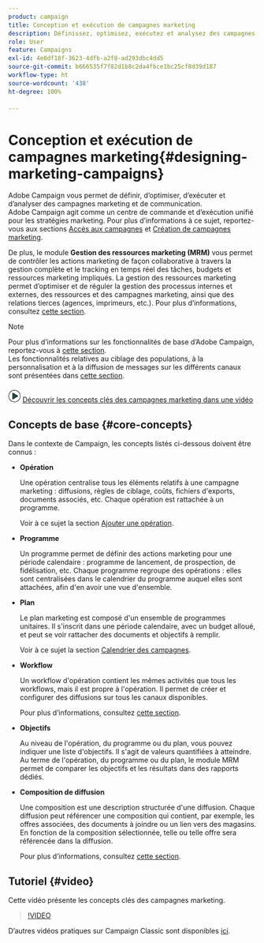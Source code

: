 ```yaml
---
product: campaign
title: Conception et exécution de campagnes marketing
description: Définissez, optimisez, exécutez et analysez des campagnes marketing.
role: User
feature: Campaigns
exl-id: 4e0df18f-3623-4dfb-a2f8-ad293dbc4dd5
source-git-commit: b666535f7f82d1b8c2da4fbce1bc25cf8d39d187
workflow-type: ht
source-wordcount: '438'
ht-degree: 100%

---
```


# Conception et exécution de campagnes marketing{#designing-marketing-campaigns}


Adobe Campaign vous permet de définir, d’optimiser, d’exécuter et d’analyser des campagnes marketing et de communication. Adobe Campaign agit comme un centre de commande et d’exécution unifié pour les stratégies marketing. Pour plus d’informations à ce sujet, reportez-vous aux sections [Accès aux campagnes](../../distributed/using/accessing-campaigns.md) et [Création de campagnes marketing](../../campaign/using/setting-up-marketing-campaigns.md).

De plus, le module **Gestion des ressources marketing (MRM)** vous permet de contrôler les actions marketing de façon collaborative à travers la gestion complète et le tracking en temps réel des tâches, budgets et ressources marketing impliqués. La gestion des ressources marketing permet d’optimiser et de réguler la gestion des processus internes et externes, des ressources et des campagnes marketing, ainsi que des relations tierces (agences, imprimeurs, etc.). Pour plus d’informations, consultez [cette section](../../mrm/using/about-marketing-resource-management.md).

>[!NOTE]
>
>Pour plus d’informations sur les fonctionnalités de base d’Adobe Campaign, reportez-vous à [cette section](../../platform/using/about-adobe-campaign-classic.md).\
>Les fonctionnalités relatives au ciblage des populations, à la personnalisation et à la diffusion de messages sur les différents canaux sont présentées dans [cette section](../../delivery/using/steps-about-delivery-creation-steps.md).

![](assets/do-not-localize/how-to-video.png) [Découvrir les concepts clés des campagnes marketing dans une vidéo](#video)

## Concepts de base {#core-concepts}

Dans le contexte de Campaign, les concepts listés ci-dessous doivent être connus :

* **Opération**

  Une opération centralise tous les éléments relatifs à une campagne marketing : diffusions, règles de ciblage, coûts, fichiers d&#39;exports, documents associés, etc. Chaque opération est rattachée à un programme.

  Voir à ce sujet la section [Ajouter une opération](../../campaign/using/setting-up-marketing-campaigns.md#adding-a-campaign).

* **Programme**

  Un programme permet de définir des actions marketing pour une période calendaire : programme de lancement, de prospection, de fidélisation, etc. Chaque programme regroupe des opérations : elles sont centralisées dans le calendrier du programme auquel elles sont attachées, afin d&#39;en avoir une vue d&#39;ensemble.

* **Plan**

  Le plan marketing est composé d&#39;un ensemble de programmes unitaires. Il s&#39;inscrit dans une période calendaire, avec un budget alloué, et peut se voir rattacher des documents et objectifs à remplir.

  Voir à ce sujet la section [Calendrier des campagnes](../../campaign/using/accessing-marketing-campaigns.md#campaign-calendar).

* **Workflow**

  Un workflow d&#39;opération contient les mêmes activités que tous les workflows, mais il est propre à l&#39;opération. Il permet de créer et configurer des diffusions sur tous les canaux disponibles.

  Pour plus d’informations, consultez [cette section](../../campaign/using/marketing-campaign-deliveries.md#building-the-main-target-in-a-workflow).

* **Objectifs**

  Au niveau de l&#39;opération, du programme ou du plan, vous pouvez indiquer une liste d&#39;objectifs. Il s&#39;agit de valeurs quantifiées à atteindre. Au terme de l&#39;opération, du programme ou du plan, le module MRM permet de comparer les objectifs et les résultats dans des rapports dédiés.

* **Composition de diffusion**

  Une composition est une description structurée d&#39;une diffusion. Chaque diffusion peut référencer une composition qui contient, par exemple, les offres associées, des documents à joindre ou un lien vers des magasins. En fonction de la composition sélectionnée, telle ou telle offre sera référencée dans la diffusion.

  Pour plus d’informations, consultez [cette section](../../campaign/using/marketing-campaign-deliveries.md#associating-and-structuring-resources-linked-via-a-delivery-outline).

## Tutoriel {#video}

Cette vidéo présente les concepts clés des campagnes marketing.

>[!VIDEO](https://video.tv.adobe.com/v/35131?quality=12)

D’autres vidéos pratiques sur Campaign Classic sont disponibles [ici](https://experienceleague.adobe.com/docs/campaign-classic-learn/tutorials/overview.html?lang=fr).
